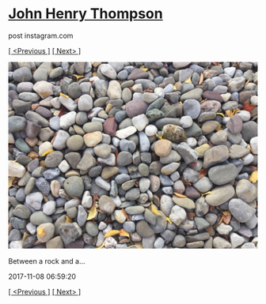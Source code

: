 # [John Henry Thompson](../README.md)
post instagram.com

[[ <Previous ]](2017-11-09-2.md) [[ Next> ]](2017-11-08-2.md)

[![](../media/2017-11-08/Between-a-rock-and-a.jpg)](../README.md)

Between a rock and a...

2017-11-08 06:59:20

[[ <Previous ]](2017-11-09-2.md) [[ Next> ]](2017-11-08-2.md)